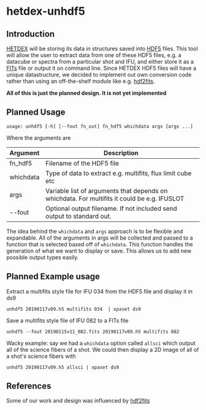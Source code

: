 # hetdex-unhdf5

## Introduction 

[HETDEX](http://hetdex.org/) will be storing its data in structures saved into [HDF5](https://www.hdfgroup.org/solutions/hdf5/) files. This tool will allow the user to extract data from one of these HDF5 files, e.g. a datacube or spectra from a particular shot and IFU, and either store it as a [FITs](https://fits.gsfc.nasa.gov/fits_documentation.html) file or output it on command line. Since HETDEX HDF5 files will have a unique datastructure, we decided to implement out own
conversion code rather than using an off-the-shelf module like e.g. [hdf2fits](https://github.com/telegraphic/fits2hdf). 

**All of this is just the planned design. It is not yet implemented**

## Planned Usage

```
usage: unhdf5 [-h] [--fout fn_out] fn_hdf5 whichdata args [args ...] 

```

Where the arguments are

| Argument  | Description                                                                                 |
|-----------|---------------------------------------------------------------------------------------------|
| fn_hdf5   |Filename of the HDF5 file                                                                    |
| whichdata |Type of data to extract e.g. multifits, flux limit cube etc                                  |
| args      |Variable list of arguments that depends on whichdata. For multifits it could be e.g. IFUSLOT |
| --fout    |Optional output filename. If not included send output to standard out.                       |

The idea behind the ```whichdata``` and ```args``` approach is to be flexible and expandable. All of the arguments
in args will be collected and passed to a function that is selected based off of ```whichdata```. This function
handles the generation of what we want to display or save. This allows us to add new possible output types easily. 

## Planned Example usage

Extract a multifits style file for IFU 034 from the HDF5 file and display it in ds9

```
unhdf5 20190117v09.h5 multifits 034  | xpaset ds9
```

Save a multifits style file of IFU 082 to a FITs file

```
unhdf5 --fout 20190115v11_082.fits 20190117v09.h5 multifits 082
```

Wacky example: say we had a ```whichdata``` option called ```allsci``` which output all of the science fibers of
a shot. We could then display a 2D image of all of a shot's science fibers with

```
unhdf5 20190117v09.h5 allsci | xpaset ds9
```

## References

Some of our work and design was influenced by [hdf2fits](https://github.com/telegraphic/fits2hdf)

